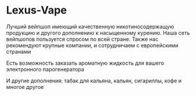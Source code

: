 # Lexus-Vape
Лучший вейпшоп имеющий качественную никотиносодержащую продукцию и другого дополнению к насыщенному курению. Наша сеть вейпшопов пользуется спросом по всей стране. Также нас рекомендуют крупные компании, и сотрудничаем с европейскими странами 

Есть возможность заказать ароматную жидкость для вашего электронного парогенератора

И другие дополнения: табак для кальяна, кальян, сигариллы, кофе и многое другое

